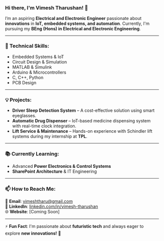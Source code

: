 ### Hi there, I'm Vimesh Tharushan! 👋  

I’m an aspiring **Electrical and Electronic Engineer** passionate about **innovations** in **IoT, embedded systems, and automation**. Currently, I'm pursuing my **BEng (Hons) in Electrical and Electronic Engineering**.  

---

### 🔧 Technical Skills:
- Embedded Systems & IoT  
- Circuit Design & Simulation  
- MATLAB & Simulink  
- Arduino & Microcontrollers  
- C, C++, Python  
- PCB Design  

---

### 💡 Projects:
- **Driver Sleep Detection System** – A cost-effective solution using smart eyeglasses.  
- **Automatic Drug Dispenser** – IoT-based medicine dispensing system with real-time clock integration.  
- **Lift Service & Maintenance** – Hands-on experience with Schindler lift systems during my internship at **TPL**.  

---

### 📚 Currently Learning:
- Advanced **Power Electronics & Control Systems**  
- **SharePoint Architecture** & IT Engineering  

---

### 📫 How to Reach Me:
📩 **Email**: [vimeshtharu@gmail.com](mailto:vimeshtharu@gmail.com)  
💼 **LinkedIn**: [linkedin.com/in/vimesh-tharushan](#)  
🌐 **Website**: [Coming Soon]  

---

⚡ **Fun Fact**: I'm passionate about **futuristic tech** and always eager to explore **new innovations!** 🚀  
